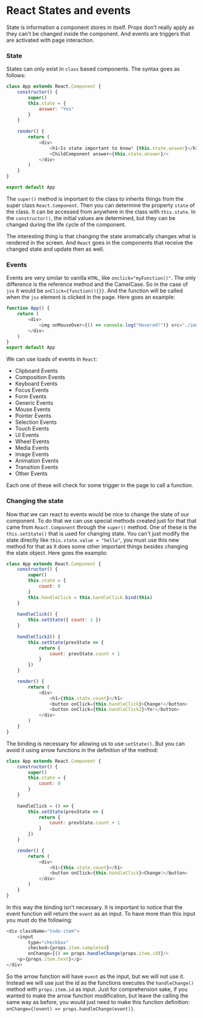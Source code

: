 # React States and events
State is information a component stores in itself. Props don't really apply as they can't be changed inside the component. And events are triggers that are activated with page interaction.


### State
States can only exist in `class` based components. The syntax goes as follows:

```javascript
class App extends React.Component {
    constructor() {
        super()
        this.state = {
            answer: "Yes"
        }
    }
    
    render() {
        return (
            <div>
                <h1>Is state important to know? {this.state.answer}</h1>
                <ChildComponent answer={this.state.answer}/>
            </div>
        )
    }
}

export default App
```

The `super()` method is important to the class to inherits things from the super class `React.Component`. Then you can determine the property `state` of the class. It can be accessed from anywhere in the class with `this.state`. In the `constructor()`, the initial values are determined, but they can be changed during the life cycle of the component.

The interesting thing is that changing the state aromatically changes what is rendered in the screen. And `React` goes in the components that receive the changed state and update then as well.

### Events
Events are very similar to vanilla `HTML`, like `onclick="myFunction()"`. The only difference is the reference method and the CamelCase. So in the case of `jsx` it would be `onClick={function(){}}`. And the function will be called when the `jsx` element is clicked in the page. Here goes an example:

```javascript
function App() {
    return (
        <div>
            <img onMouseOver={() => console.log("Hovered!")} src="./image"/>
        </div>
    )
}
export default App
```

We can use loads of events in `React`:

- Clipboard Events
- Composition Events
- Keyboard Events
- Focus Events
- Form Events
- Generic Events
- Mouse Events
- Pointer Events
- Selection Events
- Touch Events
- UI Events
- Wheel Events
- Media Events
- Image Events
- Animation Events
- Transition Events
- Other Events

Each one of these will check for some trigger in the page to call a function.

### Changing the state
Now that we can react to events would be nice to change the state of our component. To do that we can use special methods created just for that that came from `React.Component` through the `super()` method. One of these is the `this.setState()` that is used for changing state. You can't just modify the state directly like `this.state.value = "hello"`, you must use this new method for that as it does some other important things besides changing the state object. Here goes the examplo:

```javascript
class App extends React.Component {
    constructor() {
        super()
        this.state = {
            count: 0
        }
        this.handleClick = this.handleClick.bind(this)
    }
    
    handleClick() {
        this.setState({ count: 1 })
    }
    
    handleClick2() {
        this.setState(prevState => {
            return {
                count: prevState.count + 1
            }
        })
    }

    render() {
        return (
            <div>
                <h1>{this.state.count}</h1>
                <button onClick={this.handleClick}>Change!</button>
                <button onClick={this.handleClick2}>Yo!</button>
            </div>
        )
    }
}
```

The binding is necessary for allowing us to use `setState()`. But you can avoid it using arrow functions in the definition of the method:

```javascript
class App extends React.Component {
    constructor() {
        super()
        this.state = {
            count: 0
        }
    }
    
    handleClick = () => {
        this.setState(prevState => {
            return {
                count: prevState.count + 1
            }
        })
    }

    render() {
        return (
            <div>
                <h1>{this.state.count}</h1>
                <button onClick={this.handleClick}>Change!</button>
            </div>
        )
    }
}
```

In this way the binding isn't necessary. It is important to notice that the event function will return the `event` as an input. To have more than this input you must do the following:

```javascript
<div className="todo-item">
    <input 
        type="checkbox" 
        checked={props.item.completed} 
        onChange={() => props.handleChange(props.item.id)}/>
    <p>{props.item.text}</p>
</div>
```

So the arrow function will have `event` as the input, but we will not use it. Instead we will use just the id as the functions executes the `handleChange()` method with `props.item.id` as input. Just for comprehension sake, if you wanted to make the arrow function modification, but leave the calling the same way as before, you would just need to make this function definition: `onChange={(event) => props.handleChange(event)}`.
